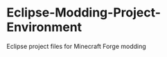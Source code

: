 Eclipse-Modding-Project-Environment
===================================

Eclipse project files for Minecraft Forge modding
